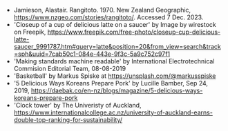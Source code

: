 * Jamieson, Alastair. Rangitoto. 1970. New Zealand Geographic, https://www.nzgeo.com/stories/rangitoto/. Accessed 7 Dec. 2023. 
* 'Closeup of a cup of delicious latte on a saucer' by Image by wirestock on Freepik, https://www.freepik.com/free-photo/closeup-cup-delicious-latte-saucer_9991787.htm#query=latte&position=20&from_view=search&track=sph&uuid=7cab50c1-084e-443e-9f3c-5a9c752c97f1 
* 'Making standards machine readable' by International Electrotechnical Commision Editorial Team, 08-08-2019 
* 'Basketball' by Markus Spiske at https://unsplash.com/@markusspiske
* '5 Delicious Ways Koreans Prepare Pork' by Lucille Bamber, Sep 24, 2019, https://daebak.co/en-nz/blogs/magazine/5-delicious-ways-koreans-prepare-pork
* 'Clock tower' by The Univeristy of Auckland, https://www.internationalcollege.ac.nz/university-of-auckland-earns-double-top-ranking-for-sustainability/

